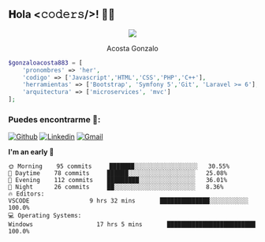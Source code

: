 <h2> 𝐇ola <𝚌𝚘𝚍𝚎𝚛𝚜/>! 👨‍💻</h2>
<p align="center">
	<img src="https://user-images.githubusercontent.com/67175040/125175265-552e1600-e1a1-11eb-99e3-097c799b2f99.png"/>
</p>
<p align="center">Acosta Gonzalo</p>

```PHP
$gonzaloacosta883 = [
	'pronombres' => 'her',
	'codigo' => ['Javascript','HTML','CSS','PHP','C++'],
	'herramientas' => ['Bootstrap', 'Symfony 5','Git', 'Laravel >= 6'],
	'arquitectura' => ['microservices', 'mvc']
];
```
### Puedes encontrarme 💬:

[![Github](https://img.shields.io/badge/-Github-000?style=flat&logo=Github&logoColor=white)](https://github.com/gonzaloacosta883)
[![Linkedin](https://img.shields.io/badge/-LinkedIn-blue?style=flat&logo=Linkedin&logoColor=white)](https://www.linkedin.com/in/gonzalo-gabriel-acosta-a3a22a158/)
[![Gmail](https://img.shields.io/badge/-Gmail-c14438?style=flat&logo=Gmail&logoColor=white)](mailto:gonzaloacosta883@gmail.com)



<!--START_SECTION:waka-->
**I'm an early 🐤** 

```text
🌞 Morning    95 commits     ███████░░░░░░░░░░░░░░░░░░   30.55% 
🌆 Daytime    78 commits     ██████░░░░░░░░░░░░░░░░░░░   25.08% 
🌃 Evening    112 commits    █████████░░░░░░░░░░░░░░░░   36.01% 
🌙 Night      26 commits     ██░░░░░░░░░░░░░░░░░░░░░░░   8.36%
🔥 Editors: 
VSCODE                 9 hrs 32 mins       ██████████████░░░░░░░░░░░   100.0% 
💻 Operating Systems: 
Windows                  17 hrs 5 mins       █████████████████████████   100.0%
```
